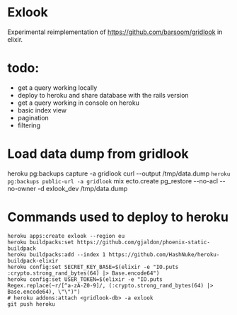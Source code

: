 # Exlook

Experimental reimplementation of <https://github.com/barsoom/gridlook> in elixir.

# todo:

- get a query working locally
- deploy to heroku and share database with the rails version
- get a query working in console on heroku
- basic index view
- pagination
- filtering

# Load data dump from gridlook

   heroku pg:backups capture -a gridlook
   curl --output /tmp/data.dump `heroku pg:backups public-url -a gridlook`
   mix ecto.create
   pg_restore --no-acl --no-owner -d exlook_dev /tmp/data.dump

# Commands used to deploy to heroku

    heroku apps:create exlook --region eu
    heroku buildpacks:set https://github.com/gjaldon/phoenix-static-buildpack
    heroku buildpacks:add --index 1 https://github.com/HashNuke/heroku-buildpack-elixir
    heroku config:set SECRET_KEY_BASE=$(elixir -e "IO.puts :crypto.strong_rand_bytes(64) |> Base.encode64")
    heroku config:set USER_TOKEN=$(elixir -e "IO.puts Regex.replace(~r/[^a-zA-Z0-9]/, (:crypto.strong_rand_bytes(64) |> Base.encode64), \"\")")
    # heroku addons:attach <gridlook-db> -a exlook
    git push heroku

